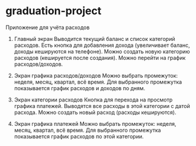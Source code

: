 # graduation-project
Приложение для учёта расходов

1. Главный экран
Выводится текущий баланс и список категорий расходов.
Есть кнопка для добавления дохода (увеличивает баланс, доходы кешируются на телефоне).
Можно создать новую категорию расходов (кешируется после создания).
Можно перейти на график расходов/доходов.

2. Экран графика расходов/доходов
Можно выбрать промежуток: неделя, месяц, квартал, всё время.
Для выбранного промежутка показывается график расходов и доходов по дням.

3. Экран категории расходов
Кнопка для перехода на просмотр графика платежей.
Выводятся все расходы в этой категории с датой расхода.
Можно создать новый расход (расходы кешируются).

4. Экран графика платежей
Можно выбрать промежуток: неделя, месяц, квартал, всё время.
Для выбранного промежутка показывается график расходов по этой категории.
